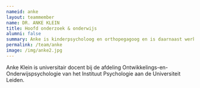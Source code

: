 ```yaml
---
nameid: anke
layout: teammember
name: DR. ANKE KLEIN
title: Hoofd onderzoek & onderwijs
alumni: false
summary: Anke is kinderpsycholoog en orthopegagoog en is daarnaast werkzaam als universitsir docent bij de afdeling ontwikkelings- en onderwijspsychologie van de universiteit Leiden.
permalink: /team/anke
image: /img/anke2.jpg
---
```


Anke Klein is universitair docent bij de afdeling Ontwikkelings-en-Onderwijspsychologie van het Instituut Psychologie aan de Universiteit Leiden.
